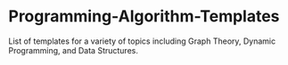 # Programming-Algorithm-Templates
List of templates for a variety of topics including Graph Theory, Dynamic Programming, and Data Structures.
